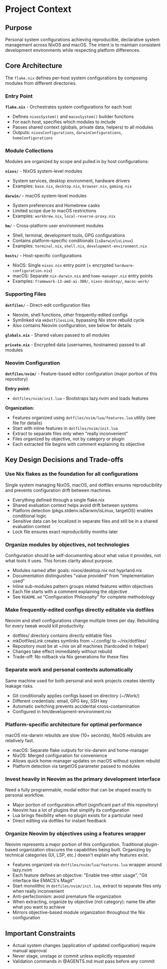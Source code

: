# Project Context

## Purpose

Personal system configurations achieving reproducible, declarative system management across NixOS and macOS. The intent is to maintain consistent development environments while respecting platform differences.

## Core Architecture

The `flake.nix` defines per-host system configurations by composing modules from different directories.

### Entry Point

**`flake.nix`** - Orchestrates system configurations for each host
- Defines `nixosSystem()` and `macosSystem()` builder functions
- For each host, specifies which modules to include
- Passes shared context (globals, private data, helpers) to all modules
- Outputs: `nixosConfigurations`, `darwinConfigurations`, `homeConfigurations`

### Module Collections

Modules are organized by scope and pulled in by host configurations:

**`nixos/`** - NixOS system-level modules
- System services, desktop environment, hardware drivers
- Examples: `base.nix`, `desktop.nix`, `browser.nix`, `gaming.nix`

**`darwin/`** - macOS system-level modules
- System preferences and Homebrew casks
- Limited scope due to macOS restrictions
- Examples: `workbrew.nix`, `local-reverse-proxy.nix`

**`hm/`** - Cross-platform user environment modules
- Shell, terminal, development tools, GPG configurations
- Contains platform-specific conditionals (`isDarwin`/`isLinux`)
- Examples: `terminal.nix`, `shell.nix`, `development-environment.nix`

**`hosts/`** - Host-specific configurations
- NixOS: Single `nixos.nix` entry point (+ encrypted `hardware-configuration.nix`)
- macOS: Separate `nix-darwin.nix` and `home-manager.nix` entry points
- Examples: `framework-13-amd-ai-300/`, `nixos-desktop/`, `macos-work/`

### Supporting Files

**`dotfiles/`** - Direct-edit configuration files
- Neovim, shell functions, other frequently-edited configs
- Symlinked via `mkDotfilesLink`, bypassing Nix store rebuild cycle
- Also contains Neovim configuration, see below for details

**`globals.nix`** - Shared values passed to all modules

**`private.nix`** - Encrypted data (usernames, hostnames) passed to all modules

### Neovim Configuration

**`dotfiles/nvim/`** - Feature-based editor configuration (major portion of this repository)

**Entry point:**
- `dotfiles/nvim/init.lua` - Bootstraps lazy.nvim and loads features

**Organization:**
- Features organized using `dotfiles/nvim/lua/features.lua` utility (see file for details)
- Start with inline features in `dotfiles/nvim/init.lua`
- Extract to separate files only when "really inconvenient"
- Files organized by objective, not by category or plugin
- Each extracted file begins with comment explaining its objective

## Key Design Decisions and Trade-offs

### Use Nix flakes as the foundation for all configurations

Single system managing NixOS, macOS, and dotfiles ensures reproducibility and prevents configuration drift between machines.

- Everything defined through a single flake.nix
- Shared evaluation context helps avoid drift between systems
- Platform detection (pkgs.stdenv.isDarwin/isLinux, targetOS) enables conditional logic
- Sensitive data can be localized in separate files and still be in a shared evaluation context
- Lock file ensures exact reproducibility months later

### Organize modules by objectives, not technologies

Configuration should be self-documenting about what value it provides, not what tools it uses. This forces clarity about purpose.

- Modules named after goals: nixos/desktop.nix not hyprland.nix
- Documentation distinguishes "value provided" from "implementation used"
- Inline sub-modules pattern groups related features within objectives
- Each file starts with a comment explaining the objective
- See `README.md` "Configuration Philosophy" for complete methodology

### Make frequently-edited configs directly editable via dotfiles

Neovim and shell configurations change multiple times per day. Rebuilding for every tweak would kill productivity.

- dotfiles/ directory contains directly editable files
- mkDotfilesLink creates symlinks from ~/.config/ to ~/nix/dotfiles/
- Repository must be at ~/nix on all machines (hardcoded in helper)
- Changes take effect immediately without rebuild
- Trade-off: No rollback via Nix generations for these files

### Separate work and personal contexts automatically

Same machine used for both personal and work projects creates identity leakage risks.

- Git conditionally applies configs based on directory (~/Work/)
- Different credentials: email, GPG key, SSH key
- Automatic switching prevents accidental cross-contamination
- Configured in hm/development-environment.nix

### Platform-specific architecture for optimal performance

macOS nix-darwin rebuilds are slow (10+ seconds), NixOS rebuilds are relatively fast.

- macOS: Separate flake outputs for nix-darwin and home-manager
- NixOS: Merged configuration for convenience
- Allows quick home-manager updates on macOS without system rebuild
- Platform detection via targetOS parameter passed to modules

### Invest heavily in Neovim as the primary development interface

Need a fully programmable, modal editor that can be shaped exactly to personal workflow.

- Major portion of configuration effort (significant part of this repository)
- Neovim has a lot of plugins that simplify its configuration
- Lua brings flexibility when no plugin exists for a particular need
- Direct editing via dotfiles for instant feedback

### Organize Neovim by objectives using a features wrapper

Neovim represents a major portion of this configuration. Traditional plugin-based organization obscures the capabilities being built. Organizing by technical categories (UI, LSP, etc.) doesn't explain why features exist.

- Features organized via `dotfiles/nvim/lua/features.lua` wrapper around lazy.nvim
- Each feature defines an objective: "Enable tree-sitter usage", "Git interface like EMACS's Magit"
- Start monolithic in `dotfiles/nvim/init.lua`, extract to separate files only when really inconvenient
- Anti-perfectionism: avoid premature file organization
- When extracting, organize by objective (not category): name file after what you want to achieve
- Mirrors objective-based module organization throughout the Nix configuration

## Important Constraints

- Actual system changes (application of updated configuration) require manual approval
- Never stage, unstage or commit unless explicitly requested
- Validation commands in @AGENTS.md must pass before any commit

